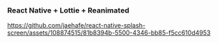 ### React Native + Lottie + Reanimated


https://github.com/jaehafe/react-native-splash-screen/assets/108874515/81b8394b-5500-4346-bb85-f5cc610d4953

